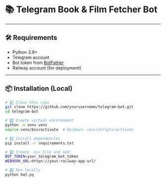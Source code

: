 # 📚 Telegram Book & Film Fetcher Bot

---

## 🛠 Requirements
- Python 3.9+
- Telegram account
- Bot token from [BotFather](https://t.me/BotFather)
- Railway account (for deployment)

---

## 📦 Installation (Local)
```bash
# 1️⃣ Clone this repo
git clone https://github.com/yourusername/telegram-bot.git
cd telegram-bot

# 2️⃣ Create virtual environment
python -m venv venv
source venv/bin/activate  # Windows: venv\Scripts\activate

# 3️⃣ Install dependencies
pip install -r requirements.txt

# 4️⃣ Create .env file and add:
BOT_TOKEN=your_telegram_bot_token
WEBHOOK_URL=https://your-railway-app-url/

# 5️⃣ Run locally
python bot.py
